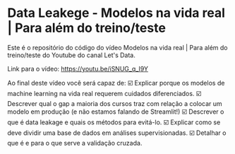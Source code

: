 # Data Leakege - Modelos na vida real | Para além do treino/teste

Este é o repositório do código do vídeo Modelos na vida real | Para além do treino/teste do Youtube do canal Let's Data.

Link para o vídeo: https://youtu.be/iSNUG_q_I9Y

Ao final deste vídeo você será capaz de: 
☑️ Explicar porque os modelos de machine learning na vida real requerem cuidados diferenciados. 
☑️ Descrever qual o gap a maioria dos cursos traz com relação a colocar um modelo em produção (e não estamos falando de Streamlit!) 
☑️ Descrever o que é data leakage e quais os métodos para evitá-lo. 
☑️ Explicar como se deve dividir uma base de dados em análises supervisionadas. 
☑️ Detalhar o que é e para o que serve a validação cruzada. 
